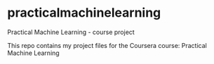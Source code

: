 # practicalmachinelearning
Practical Machine Learning - course project


This repo contains my project files for the Coursera course: Practical Machine Learning
